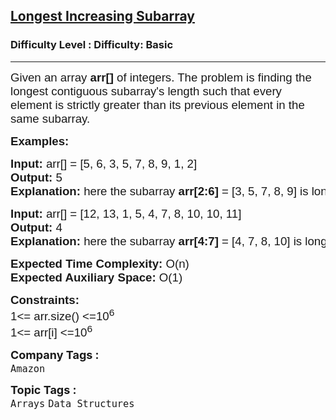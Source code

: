 <h2><a href="https://www.geeksforgeeks.org/problems/longest-increasing-subarray3811/1">Longest Increasing Subarray</a></h2><h3>Difficulty Level : Difficulty: Basic</h3><hr><div class="problems_problem_content__Xm_eO"><p><span style="font-family: arial, helvetica, sans-serif; font-size: 14pt;">Given an array <strong>arr[]</strong> of integers. The problem is finding the longest contiguous subarray's length such that every element is strictly greater than its previous element in the same subarray.</span></p>
<p><span style="font-family: arial, helvetica, sans-serif; font-size: 14pt;"><strong>Examples:</strong></span></p>
<pre><span style="font-family: arial, helvetica, sans-serif; font-size: 14pt;"><strong>Input: </strong>arr[] = [5, 6, 3, 5, 7, 8, 9, 1, 2]
<strong>Output: </strong>5<br><strong>Explanation: </strong>here the subarray <strong>arr[2:6]</strong> = [3, 5, 7, 8, 9] is longest subarray to follow strictly increasing order.</span></pre>
<pre><span style="font-family: arial, helvetica, sans-serif; font-size: 14pt;"><strong>Input: </strong>arr[] = [12, 13, 1, 5, 4, 7, 8, 10, 10, 11]
<strong>Output: </strong>4<br></span><strong style="font-family: arial, helvetica, sans-serif; font-size: 14pt;">Explanation: </strong><span style="font-family: arial, helvetica, sans-serif; font-size: 14pt;">here the subarray </span><strong style="font-family: arial, helvetica, sans-serif; font-size: 14pt;">arr[4:7]</strong><span style="font-family: arial, helvetica, sans-serif; font-size: 14pt;"> = [4, 7, 8, 10] is longest subarray to follow strictly increasing order.</span></pre>
<p><span style="font-family: arial, helvetica, sans-serif; font-size: 14pt;"><strong>Expected Time Complexity:</strong> O(n)<br><strong>Expected Auxiliary Space:</strong> O(1)</span></p>
<p><span style="font-family: arial, helvetica, sans-serif; font-size: 14pt;"><strong>Constraints:</strong> </span><br><span style="font-family: arial, helvetica, sans-serif; font-size: 14pt;">1&lt;= arr.size() &lt;=10<sup>6</sup><br>1&lt;= arr[i] &lt;=10<sup>6</sup></span></p></div><p><span style=font-size:18px><strong>Company Tags : </strong><br><code>Amazon</code>&nbsp;<br><p><span style=font-size:18px><strong>Topic Tags : </strong><br><code>Arrays</code>&nbsp;<code>Data Structures</code>&nbsp;